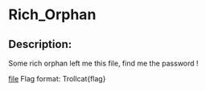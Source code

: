 
# Rich_Orphan
## Description:
Some rich orphan left me this file, find me the password !

[file](https://cdn.discordapp.com/attachments/782656136976662539/807551386505969684/RichOrphan.txt)
Flag format: Trollcat{flag}

